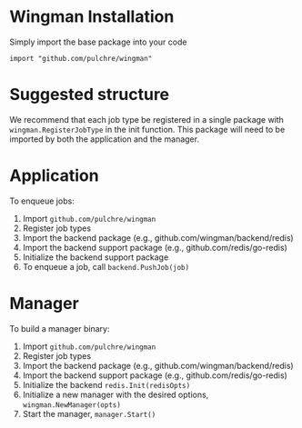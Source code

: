 # Wingman Installation

Simply import the base package into your code

`import "github.com/pulchre/wingman"`

# Suggested structure

We recommend that each job type be registered in a single package with
`wingman.RegisterJobType` in the init function. This package will need to be
imported by both the application and the manager.

# Application

To enqueue jobs:
1. Import `github.com/pulchre/wingman`
1. Register job types
1. Import the backend package (e.g., github.com/wingman/backend/redis)
1. Import the backend support package (e.g., github.com/redis/go-redis)
1. Initialize the backend support package
1. To enqueue a job, call `backend.PushJob(job)`

# Manager

To build a manager binary:
1. Import `github.com/pulchre/wingman`
1. Register job types
1. Import the backend package (e.g., github.com/wingman/backend/redis)
1. Import the backend support package (e.g., github.com/redis/go-redis)
1. Initialize the backend `redis.Init(redisOpts)`
1. Initialize a new manager with the desired options,
   `wingman.NewManager(opts)`
1. Start the manager, `manager.Start()`
